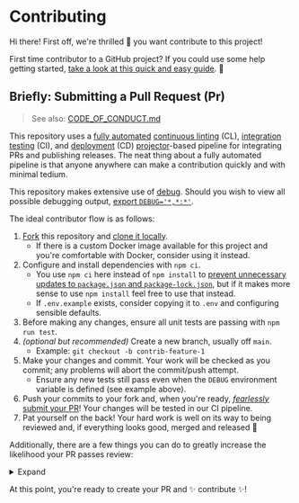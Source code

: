 # Contributing

Hi there! First off, we're thrilled 🤩 you want contribute to this project!

First time contributor to a GitHub project? If you could use some help getting
started, [take a look at this quick and easy
guide][x-external-how-to-contribute]. 💜

## Briefly: Submitting a Pull Request (Pr)

> See also: [CODE_OF_CONDUCT.md][x-repo-code-of-conduct]

This repository uses a [fully automated][x-external-github-actions] [continuous
linting][x-external-husky-cl] (CL), [integration testing][x-repo-gha-ci] (CI),
and [deployment][x-repo-gha-ci] (CD) [projector][x-repo-projector]-based
pipeline for integrating PRs and publishing releases. The neat thing about a
fully automated pipeline is that anyone anywhere can make a contribution quickly
and with minimal tedium.

This repository makes extensive use of [debug][x-external-pkg-debug]. Should you
wish to view all possible debugging output, [export
`DEBUG='*,*:*'`][x-external-pkg-debug-wildcards].

The ideal contributor flow is as follows:

1. [Fork][x-repo-fork] this repository and [clone it
   locally][x-external-how-to-clone].
   - If there is a custom Docker image available for this project and you're
     comfortable with Docker, consider using it instead.
2. Configure and install dependencies with `npm ci`.
   - You use `npm ci` here instead of `npm install` to [prevent unnecessary
     updates to `package.json` and `package-lock.json`][x-external-npm-ci], but
     if it makes more sense to use `npm install` feel free to use that instead.
   - If `.env.example` exists, consider copying it to `.env` and configuring
     sensible defaults.
3. Before making any changes, ensure all unit tests are passing with
   `npm run test`.
4. _(optional but recommended)_ Create a new branch, usually off `main`.
   - Example: `git checkout -b contrib-feature-1`
5. Make your changes and commit. Your work will be checked as you commit; any
   problems will abort the commit/push attempt.
   - Ensure any new tests still pass even when the `DEBUG` environment variable
     is defined (see example above).
6. Push your commits to your fork and, when you're ready, [_fearlessly_ submit
   your PR][x-repo-pr-compare]! Your changes will be tested in our CI pipeline.
7. Pat yourself on the back! Your hard work is well on its way to being reviewed
   and, if everything looks good, merged and released 🚀

Additionally, there are a few things you can do to greatly increase the
likelihood your PR passes review:

<details><summary>Expand</summary>

- **Do not** reduce code coverage ([codecov][x-external-codecov] checks are
  performed during CI).
- **Do not** circumvent CL, i.e. automated pre-commit linting, formatting, and
  unit testing.
- **Do not** create a PR to introduce [_purely_ cosmetic
  commits][x-external-cosmetic-commits].
  - Code de-duplication and other potential optimizations we **do not** consider
    _purely_ cosmetic 🙂
- **Do** [open an issue][x-repo-choose-new-issue] and discuss your proposed
  changes to prevent wasting your valuable time. _Maybe we're already working on
  a fix!_
- **Do** [search][x-repo-open-issues] to see if there are any existing issues
  related to your concerns.
- **Do** practice [atomic committing][x-external-atomic-commits].
- **Do** [follow convention][x-external-conventional-commits] when coming up
  with your commit messages.
- **Do** ensure `README.md` and other documentation that isn't autogenerated is
  kept consistent with your changes.
- **Do** keep your PR as narrow and focused as possible.
  - If you ran `npm install` instead of `npm ci` and it updated `package.json`
    or `package-lock.json` and those updates have nothing to do with your PR
    (e.g. random nested deps were updated), **do not** stage changes to those
    files.
  - If there are multiple related changes to be made but (1) they do not
    immediately depend on one another or (2) one implements extended/alternative
    functionality based on the other, consider submitting them as separate PRs
    instead.

</details>

At this point, you're ready to create your PR and ✨ contribute ✨!

[x-external-atomic-commits]:
  https://www.codewithjason.com/atomic-commits-testing
[x-external-codecov]: https://about.codecov.io
[x-external-conventional-commits]:
  https://www.conventionalcommits.org/en/v1.0.0#summary
[x-external-cosmetic-commits]:
  https://github.com/rails/rails/pull/13771#issuecomment-32746700
[x-external-github-actions]: https://github.com/features/actions
[x-external-how-to-clone]:
  https://docs.github.com/en/free-pro-team@latest/github/creating-cloning-and-archiving-repositories/cloning-a-repository
[x-external-how-to-contribute]:
  https://www.dataschool.io/how-to-contribute-on-github
[x-external-husky-cl]: https://github.com/Xunnamius/projector/tree/main/.husky
[x-external-npm-ci]: https://docs.npmjs.com/cli/v6/commands/npm-ci
[x-external-pkg-debug]: https://www.npmjs.com/package/debug
[x-external-pkg-debug-wildcards]: https://www.npmjs.com/package/debug#wildcards
[x-repo-choose-new-issue]:
  https://github.com/Xunnamius/projector/issues/new/choose
[x-repo-code-of-conduct]: /.github/CODE_OF_CONDUCT.md
[x-repo-fork]: https://github.com/Xunnamius/projector/fork
[x-repo-gha-ci]: .github/workflows/build-test.yml
[x-repo-open-issues]: https://github.com/Xunnamius/projector/issues?q=
[x-repo-pr-compare]: https://github.com/Xunnamius/projector/compare
[x-repo-projector]: https://github.com/Xunnamius/projector#readme
